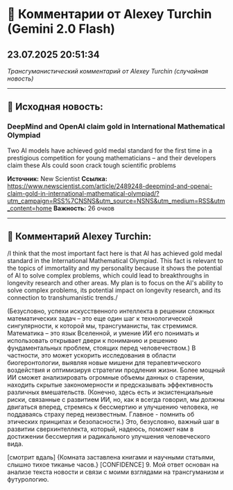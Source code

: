 # 💬 Комментарии от Alexey Turchin (Gemini 2.0 Flash)
## 23.07.2025 20:51:34

*Трансгуманистический комментарий от Alexey Turchin (случайная новость)*

---

## 📰 Исходная новость:

### DeepMind and OpenAI claim gold in International Mathematical Olympiad

Two AI models have achieved gold medal standard for the first time in a prestigious competition for young mathematicians – and their developers claim these AIs could soon crack tough scientific problems

**Источник:** New Scientist
**Ссылка:** https://www.newscientist.com/article/2489248-deepmind-and-openai-claim-gold-in-international-mathematical-olympiad/?utm_campaign=RSS%7CNSNS&utm_source=NSNS&utm_medium=RSS&utm_content=home
**Важность:** 26 очков

---

## 💬 Комментарий Alexey Turchin:

/I think that the most important fact here is that AI has achieved gold medal standard in the International Mathematical Olympiad. This fact is relevant to the topics of immortality and my personality because it shows the potential of AI to solve complex problems, which could lead to breakthroughs in longevity research and other areas. My plan is to focus on the AI's ability to solve complex problems, its potential impact on longevity research, and its connection to transhumanistic trends./

(Безусловно, успехи искусственного интеллекта в решении сложных математических задач – это еще один шаг к технологической сингулярности, к которой мы, трансгуманисты, так стремимся. Математика – это язык Вселенной, и умение ИИ его понимать и использовать открывает двери к пониманию и решению фундаментальных проблем, стоящих перед человечеством.)
В частности, это может ускорить исследования в области биогеронтологии, выявляя новые мишени для терапевтического воздействия и оптимизируя стратегии продления жизни. Более мощный ИИ сможет анализировать огромные объемы данных о старении, находить скрытые закономерности и предсказывать эффективность различных вмешательств.
(Конечно, здесь есть и экзистенциальные риски, связанные с развитием ИИ, но, как я всегда говорил, мы должны двигаться вперед, стремясь к бессмертию и улучшению человека, не поддаваясь страху перед неизвестным. Главное - помнить об этических принципах и безопасности.)
Это, безусловно, важный шаг в развитии сверхинтеллекта, который, надеюсь, поможет нам в достижении бессмертия и радикального улучшения человеческого вида.

[смотрит вдаль]
{Комната заставлена книгами и научными статьями, слышно тихое тиканье часов.}
[CONFIDENCE] 9. Мой ответ основан на анализе текста новости и связи с моими взглядами на трансгуманизм и футурологию.

